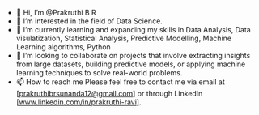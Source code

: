 - 👋 Hi, I’m @Prakruthi B R
- 👀 I’m interested in the field of Data Science.
- 🌱 I’m currently learning and expanding my skills in Data Analysis, Data visulatization, Statistical Analysis, Predictive Modelling, Machine Learning algorithms, Python  
- 💞️ I’m looking to collaborate on projects that involve extracting insights from large datasets, building predictive models, or applying machine learning techniques to solve real-world problems.
- 📫 How to reach me Please feel free to contact me via email at [prakruthibrsunanda12@gmail.com] or through LinkedIn [www.linkedin.com/in/prakruthi-ravi].

<!---
Prakruthi-B-R/Prakruthi-B-R is a ✨ special ✨ repository because its `README.md` (this file) appears on your GitHub profile.
You can click the Preview link to take a look at your changes.
--->

